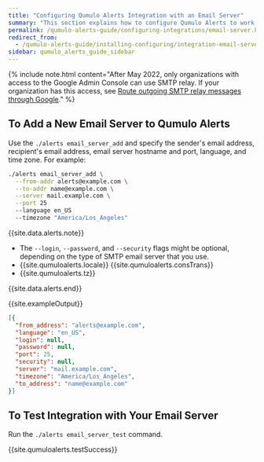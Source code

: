 ```yaml
---
title: "Configuring Qumulo Alerts Integration with an Email Server"
summary: "This section explains how to configure Qumulo Alerts to work with an email server."
permalink: /qumulo-alerts-guide/configuring-integrations/email-server.html
redirect_from:
  - /qumulo-alerts-guide/installing-configuring/integration-email-server.html
sidebar: qumulo_alerts_guide_sidebar
---
```


{% include note.html content="After May 2022, only organizations with access to the Google Admin Console can use SMTP relay. If your organization has this access, see [Route outgoing SMTP relay messages through Google](https://support.google.com/a/answer/2956491?hl=en)." %}


## To Add a New Email Server to Qumulo Alerts
Use the `./alerts email_server_add` and specify the sender's email address, recipient's email address, email server hostname and port, language, and time zone. For example:

```bash
./alerts email_server_add \
  --from-addr alerts@example.com \
  --to-addr name@example.com \
  --server mail.example.com \
  --port 25
  --language en_US
  --timezone "America/Los_Angeles"
```

{{site.data.alerts.note}}
<ul>
  <li>The <code>--login</code>, <code>--password</code>, and <code>--security</code> flags might be optional, depending on the type of SMTP email server that you use.</li>
  <li>{{site.qumuloalerts.locale}} {{site.qumuloalerts.consTrans}}</li>
  <li>{{site.qumuloalerts.tz}}</li>
</ul>
{{site.data.alerts.end}}

{{site.exampleOutput}}

```json
[{
  "from_address": "alerts@example.com",
  "language": "en_US",
  "login": null,
  "password": null,
  "port": 25,
  "security": null,
  "server": "mail.example.com",
  "timezone": "America/Los_Angeles",
  "to_address": "name@example.com"
}]
```


## To Test Integration with Your Email Server
Run the `./alerts email_server_test` command.

{{site.qumuloalerts.testSuccess}}
